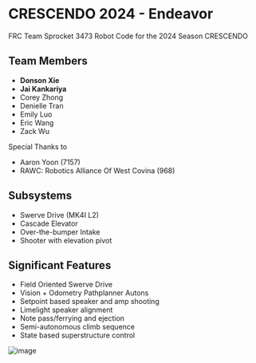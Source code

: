 # CRESCENDO 2024 - Endeavor
FRC Team Sprocket 3473 Robot Code for the 2024 Season CRESCENDO

## Team Members
- **Donson Xie**
- **Jai Kankariya**
- Corey Zhong
- Denielle Tran
- Emily Luo
- Eric Wang
- Zack Wu

Special Thanks to
- Aaron Yoon (7157)
- RAWC: Robotics Alliance Of West Covina (968)

## Subsystems
- Swerve Drive (MK4I L2)
- Cascade Elevator
- Over-the-bumper Intake
- Shooter with elevation pivot  

## Significant Features
- Field Oriented Swerve Drive
- Vision + Odometry Pathplanner Autons
- Setpoint based speaker and amp shooting
- Limelight speaker alignment
- Note pass/ferrying and ejection
- Semi-autonomous climb sequence
- State based superstructure control 

![image](https://github.com/user-attachments/assets/37dda8be-c328-4f46-838e-e0fa65840e3b)

